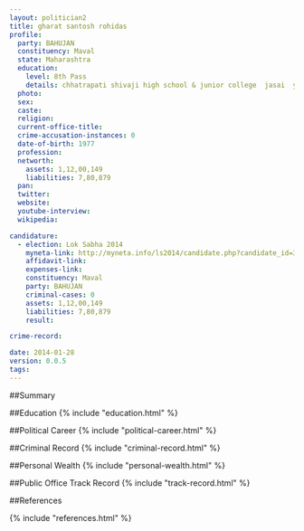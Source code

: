 ```yaml
---
layout: politician2
title: gharat santosh rohidas
profile: 
  party: BAHUJAN
  constituency: Maval
  state: Maharashtra
  education: 
    level: 8th Pass
    details: chhatrapati shivaji high school & junior college  jasai  year 1991
  photo: 
  sex: 
  caste: 
  religion: 
  current-office-title: 
  crime-accusation-instances: 0
  date-of-birth: 1977
  profession: 
  networth: 
    assets: 1,12,00,149
    liabilities: 7,80,879
  pan: 
  twitter: 
  website: 
  youtube-interview: 
  wikipedia: 

candidature: 
  - election: Lok Sabha 2014
    myneta-link: http://myneta.info/ls2014/candidate.php?candidate_id=3357
    affidavit-link: 
    expenses-link: 
    constituency: Maval 
    party: BAHUJAN
    criminal-cases: 0
    assets: 1,12,00,149
    liabilities: 7,80,879
    result:  

crime-record: 

date: 2014-01-28
version: 0.0.5
tags: 
---
```

##Summary


##Education
{% include "education.html" %}


##Political Career
{% include "political-career.html" %}


##Criminal Record
{% include "criminal-record.html" %}


##Personal Wealth
{% include "personal-wealth.html" %}


##Public Office Track Record
{% include "track-record.html" %}


##References


{% include "references.html" %}